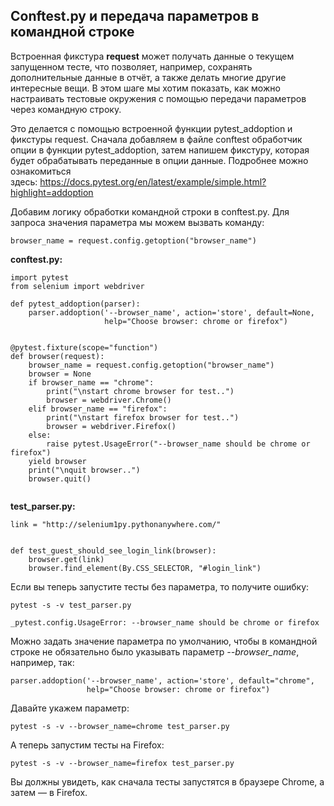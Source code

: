 <h2>Conftest.py и передача параметров в командной строке</h2>

<p>Встроенная фикстура&nbsp;<strong>request</strong>&nbsp;может получать данные о текущем запущенном тесте, что позволяет, например, сохранять дополнительные данные в отчёт, а также делать многие другие интересные вещи.&nbsp;В этом шаге мы хотим показать, как можно настраивать тестовые окружения с помощью передачи параметров через командную строку.</p>

<p>Это делается с помощью встроенной функции pytest_addoption и фикстуры request. Сначала добавляем&nbsp;в файле conftest обработчик опции в функции pytest_addoption, затем напишем фикстуру, которая будет обрабатывать переданные в опции данные.&nbsp;Подробнее можно ознакомиться здесь:&nbsp;<a href="https://docs.pytest.org/en/latest/example/simple.html?highlight=addoption" rel="nofollow noopener noreferrer" target="_blank">https://docs.pytest.org/en/latest/example/simple.html?highlight=addoption</a></p>

<p>Добавим логику обработки командной строки в conftest.py. Для запроса значения параметра мы можем вызвать команду:</p>

<pre><code class="hljs stylus">browser_name = request<span class="hljs-selector-class">.config</span><span class="hljs-selector-class">.getoption</span>(<span class="hljs-string">"browser_name"</span>)</code></pre>

<p><strong>conftest.py:</strong></p>

<pre><code class="language-python hljs"><span class="hljs-keyword">import</span> pytest
<span class="hljs-keyword">from</span> selenium <span class="hljs-keyword">import</span> webdriver

<span class="hljs-function"><span class="hljs-keyword">def</span> <span class="hljs-title">pytest_addoption</span><span class="hljs-params">(parser)</span>:</span>
    parser.addoption(<span class="hljs-string">'--browser_name'</span>, action=<span class="hljs-string">'store'</span>, default=<span class="hljs-keyword">None</span>,
                     help=<span class="hljs-string">"Choose browser: chrome or firefox"</span>)


<span class="hljs-meta">@pytest.fixture(scope="function")</span>
<span class="hljs-function"><span class="hljs-keyword">def</span> <span class="hljs-title">browser</span><span class="hljs-params">(request)</span>:</span>
    browser_name = request.config.getoption(<span class="hljs-string">"browser_name"</span>)
    browser = <span class="hljs-keyword">None</span>
    <span class="hljs-keyword">if</span> browser_name == <span class="hljs-string">"chrome"</span>:
        print(<span class="hljs-string">"\nstart chrome browser for test.."</span>)
        browser = webdriver.Chrome()
    <span class="hljs-keyword">elif</span> browser_name == <span class="hljs-string">"firefox"</span>:
        print(<span class="hljs-string">"\nstart firefox browser for test.."</span>)
        browser = webdriver.Firefox()
    <span class="hljs-keyword">else</span>:
        <span class="hljs-keyword">raise</span> pytest.UsageError(<span class="hljs-string">"--browser_name should be chrome or firefox"</span>)
    <span class="hljs-keyword">yield</span> browser
    print(<span class="hljs-string">"\nquit browser.."</span>)
    browser.quit()

</code></pre>

<p><strong>test_parser.py:</strong></p>

<pre><code class="language-python hljs">link = <span class="hljs-string">"http://selenium1py.pythonanywhere.com/"</span>


<span class="hljs-function"><span class="hljs-keyword">def</span> <span class="hljs-title">test_guest_should_see_login_link</span><span class="hljs-params">(browser)</span>:</span>
    browser.get(link)
    browser.find_element(By.CSS_SELECTOR, <span class="hljs-string">"#login_link"</span>)</code></pre>

<p>Если вы теперь запустите тесты без параметра, то получите ошибку:</p>

<pre><code class="hljs css"><span class="hljs-selector-tag">pytest</span> <span class="hljs-selector-tag">-s</span> <span class="hljs-selector-tag">-v</span> <span class="hljs-selector-tag">test_parser</span><span class="hljs-selector-class">.py</span></code></pre>

<pre><code class="language-no-highlight hljs">_pytest.config.UsageError: --browser_name should be chrome or firefox</code></pre>

<p>Можно задать значение параметра по умолчанию, чтобы&nbsp;в командной строке не обязательно было указывать параметр <em>--browser_name</em>, например, так:</p>

<pre><code class="language-python hljs">parser.addoption(<span class="hljs-string">'--browser_name'</span>, action=<span class="hljs-string">'store'</span>, default=<span class="hljs-string">"chrome"</span>,
                 help=<span class="hljs-string">"Choose browser: chrome or firefox"</span>)</code></pre>

<p>Давайте укажем параметр:</p>

<pre><code class="language-python hljs">pytest -s -v --browser_name=chrome test_parser.py</code></pre>

<p>А теперь запустим тесты на Firefox:</p>

<pre><code class="language-python hljs">pytest -s -v --browser_name=firefox test_parser.py</code></pre>

<p>Вы должны увидеть, как сначала тесты запустятся в браузере Chrome, а затем&nbsp;— в Firefox.</p>